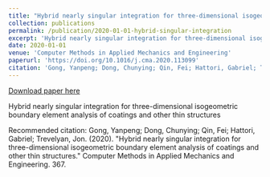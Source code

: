 ```yaml
---
title: "Hybrid nearly singular integration for three-dimensional isogeometric boundary element analysis of coatings and other thin structures"
collection: publications
permalink: /publication/2020-01-01-hybrid-singular-integration
excerpt: 'Hybrid nearly singular integration for three-dimensional isogeometric boundary element analysis of coatings and other thin structures'
date: 2020-01-01
venue: 'Computer Methods in Applied Mechanics and Engineering'
paperurl: 'https://doi.org/10.1016/j.cma.2020.113099'
citation: 'Gong, Yanpeng; Dong, Chunying; Qin, Fei; Hattori, Gabriel; Trevelyan, Jon. (2020). &quot;Hybrid nearly singular integration for three-dimensional isogeometric boundary element analysis of coatings and other thin structures.&quot; Computer Methods in Applied Mechanics and Engineering. 367.'
---
```


<a href='https://doi.org/10.1016/j.cma.2020.113099'>Download paper here</a>

Hybrid nearly singular integration for three-dimensional isogeometric boundary element analysis of coatings and other thin structures

Recommended citation: Gong, Yanpeng; Dong, Chunying; Qin, Fei; Hattori, Gabriel; Trevelyan, Jon. (2020). "Hybrid nearly singular integration for three-dimensional isogeometric boundary element analysis of coatings and other thin structures." Computer Methods in Applied Mechanics and Engineering. 367.
